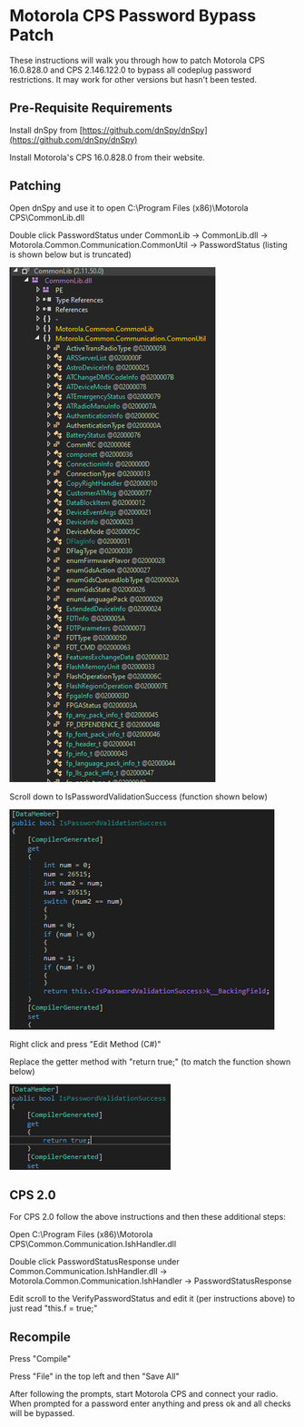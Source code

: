 # Motorola CPS Password Bypass Patch

These instructions will walk you through how to patch Motorola CPS 16.0.828.0 and CPS 2.146.122.0 to bypass all codeplug password restrictions.
It may work for other versions but hasn't been tested.

## Pre-Requisite Requirements
Install dnSpy from [https://github.com/dnSpy/dnSpy](https://github.com/dnSpy/dnSpy)

Install Motorola's CPS 16.0.828.0 from their website.

## Patching
Open dnSpy and use it to open C:\Program Files (x86)\Motorola CPS\CommonLib.dll

Double click PasswordStatus under CommonLib -> CommonLib.dll -> Motorola.Common.Communication.CommonUtil -> PasswordStatus (listing is shown below but is truncated)

![Listing](CommonLibListing.PNG)

Scroll down to IsPasswordValidationSuccess (function shown below)

![IsPasswordValidationSuccess Before Modification](PasswordStatus_before.PNG)

Right click and press "Edit Method (C#)"

Replace the getter method with "return true;" (to match the function shown below)

![IsPasswordValidationSuccess After Modification](PasswordStatus_after.PNG)

## CPS 2.0

For CPS 2.0 follow the above instructions and then these additional steps:

Open C:\Program Files (x86)\Motorola CPS\Common.Communication.IshHandler.dll

Double click PasswordStatusResponse under Common.Communication.IshHandler.dll -> Motorola.Common.Communication.IshHandler -> PasswordStatusResponse

Edit scroll to the VerifyPasswordStatus and edit it (per instructions above) to just read "this.f = true;"

## Recompile

Press "Compile"

Press "File" in the top left and then "Save All"

After following the prompts, start Motorola CPS and connect your radio. When prompted for a password enter anything and press ok and all checks will be bypassed.
